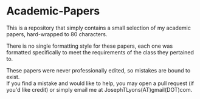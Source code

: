 # Academic-Papers
This is a repository that simply contains a small selection of my academic
papers, hard-wrapped to 80 characters.

There is no single formatting style for these papers, each one was formatted
specifically to meet the requirements of the class they pertained to.

These papers were never professionally edited, so mistakes are bound to exist.  
If you find a mistake and would like to help, you may open a pull request (if
you'd like credit) or simply email me at JosephTLyons(AT)gmail(DOT)com.
